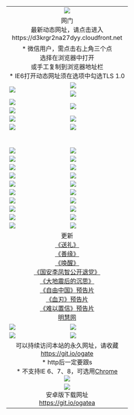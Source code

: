﻿<table>
  <tr></tr>
  <tr><td colspan=2 align=center><img src="https://cloud.githubusercontent.com/assets/11880933/13434984/f430fae2-e012-11e5-814f-c2df1e82b247.jpg" /></td></tr>
  <tr><td colspan=2 align=center>网门<br>最新动态网址，请点击进入
<br>https://d3krgr2na27dyy.cloudfront.net
    </td>
  </tr>
  <tr>
    <td colspan=2 align=center>* 微信用户，需点击右上角三个点<br>选择在浏览器中打开<br>或手工复制到浏览器地址栏
    <br>* IE6打开动态网址须在选项中勾选TLS 1.0</td>
  </tr>
  <tr>
    <td rowspan=2><a href="https://d3krgr2na27dyy.cloudfront.net/ogUP.aspx?name=11DKC.mp4&list=11DKC" target="_blank"><img src="https://d3krgr2na27dyy.cloudfront.net/Up/11DKC1.jpg" /></a></td> 
    <td><div><a href="https://d3krgr2na27dyy.cloudfront.net/ogUP.aspx?name=LRWS.mp4&list=LRWS" target="_blank"><img src="https://d3krgr2na27dyy.cloudfront.net/Up/LRWS.jpg" /></a></td>
   </tr>
  <tr>
    <td><a href="https://d3krgr2na27dyy.cloudfront.net/ogNiceVedio.aspx" target="_blank"><img src="https://d3krgr2na27dyy.cloudfront.net/Up/11TGKDY.jpg" /></a></td>
  </tr>
  <tr>
    <td><a href="https://d3krgr2na27dyy.cloudfront.net/ogUP.aspx?name=JQR.mp4&count=2" target="_blank"><img src="https://d3krgr2na27dyy.cloudfront.net/Up/JQR.jpg" /></a></td>   
    <td rowspan=2><a href="https://d3krgr2na27dyy.cloudfront.net/ogUP.aspx?name=JP.mp4&count=9" target="_blank"><img src="https://d3krgr2na27dyy.cloudfront.net/Up/JP.jpg" /></td>
  </tr>
  <tr>
    <td><a href="https://d3krgr2na27dyy.cloudfront.net/ogUP.aspx?name=WH.mp4" target="_blank"><img src="https://d3krgr2na27dyy.cloudfront.net/Up/WH.jpg" /></a></td>
  </tr>
  <tr>
    <td><a href="https://d3krgr2na27dyy.cloudfront.net/ogUP.aspx?name=SSZJ.mp4&list=SSZJ" target="_blank"><img src="https://d3krgr2na27dyy.cloudfront.net/Up/SSZJ.jpg" /></a></td>
    <td><a href="https://d3krgr2na27dyy.cloudfront.net/ogUP.aspx?name=1XQK.mp4&count=13" target="_blank"><img src="https://d3krgr2na27dyy.cloudfront.net/Up/1XQK.jpg" /></a</td>
  </tr>
  <tr>
    <td><a href="https://d3krgr2na27dyy.cloudfront.net/ogUP.aspx?name=ZY.mp4&count=2015|16" target="_blank"><img src="https://d3krgr2na27dyy.cloudfront.net/Up/ZY.jpg" /></a</td>
    <td><a href="https://d3krgr2na27dyy.cloudfront.net/ogUP.aspx?name=XTFY.mp4&count=B|2,A|24" target="_blank"><img src="https://d3krgr2na27dyy.cloudfront.net/Up/XTFY.jpg" /></a></td>
  </tr>
  <tr height="40">
  </tr>
  <tr>
    <td><a href="https://d3krgr2na27dyy.cloudfront.net/ogUP.aspx?name=4SQQ.mp4&list=4SQQ" target="_blank"><img src="https://d3krgr2na27dyy.cloudfront.net/Up/4SQQ0.jpg"/></a></td>
    <td><a href="https://d3krgr2na27dyy.cloudfront.net/ogUP.aspx?name=4SHQ.mp4&list=4SHQ" target="_blank"><img src="https://d3krgr2na27dyy.cloudfront.net/Up/4SHQ0.jpg"/></a></td>
  </tr>
  <tr>
    <td><a href="https://d3krgr2na27dyy.cloudfront.net/ogUP.aspx?name=4SZG.mp4&list=4SZG" target="_blank"><img src="https://d3krgr2na27dyy.cloudfront.net/Up/4SZG0.jpg"/></a></td>
    <td><a href="https://d3krgr2na27dyy.cloudfront.net/ogUP.aspx?name=4SDJ.mp4&list=4SDJ" target="_blank"><img src="https://d3krgr2na27dyy.cloudfront.net/Up/4SDJ0.jpg"/></a></td>
  </tr>
  <tr>
    <td><a href="https://d3krgr2na27dyy.cloudfront.net/ogUP.aspx?name=4SGX.mp4&list=4SGX" target="_blank"><img src="https://d3krgr2na27dyy.cloudfront.net/Up/4SGX0.jpg"/></a></td>
    <td><a href="https://d3krgr2na27dyy.cloudfront.net/ogUP.aspx?name=4SHD.mp4&list=4SHD" target="_blank"><img src="https://d3krgr2na27dyy.cloudfront.net/Up/4SHD0.jpg"/></a></td>
  </tr>
  <tr>
    <td><a href="https://d3krgr2na27dyy.cloudfront.net/ogUP.aspx?name=4CTX.mp4&list=4CTX" target="_blank"><img src="https://d3krgr2na27dyy.cloudfront.net/Up/4CTX0.jpg"/></a></td>
    <td><a href="https://d3krgr2na27dyy.cloudfront.net/ogUP.aspx?name=4CWZ.mp4&list=4CWZ" target="_blank"><img src="https://d3krgr2na27dyy.cloudfront.net/Up/4CWZ0.jpg"/></a></td>
  </tr>
  <tr>
    <td><a href="https://d3krgr2na27dyy.cloudfront.net/onUP.aspx?name=https://d1lqqjldbsh7xo.cloudfront.net/" target="_blank"><img src="https://d3krgr2na27dyy.cloudfront.net/Up/0DTW.jpg"/></a></td>
    <td><a href="https://d3krgr2na27dyy.cloudfront.net/onUP.aspx?name=https://d240ns8up8earz.cloudfront.net/acenter/" target="_blank"><img src="https://d3krgr2na27dyy.cloudfront.net/Up/0TDW.jpg" /></a></td>
  </tr>
  <tr>
    <td><a href="https://d3krgr2na27dyy.cloudfront.net/onUP.aspx?name=https://d4508d6vomz2p.cloudfront.net/gb/nsc413.htm" target="_blank"><img src="https://d3krgr2na27dyy.cloudfront.net/Up/0DJY.jpg" /></a></td>
    <td><a href="https://d3krgr2na27dyy.cloudfront.net/onUP.aspx?name=https://dilo7bqpjb57y.cloudfront.net/xtr/gb/prog204.html" target="_blank"><img src="https://d3krgr2na27dyy.cloudfront.net/Up/0XTR.jpg" /></a></td>
  </tr>
  <tr>
    <td><a href="https://d3krgr2na27dyy.cloudfront.net/onUP.aspx?name=https://d3aj00iefsmfgc.cloudfront.net/" target="_blank"><img src="https://d3krgr2na27dyy.cloudfront.net/Up/0MHW.jpg" /></a></td>
    <td><a href="https://d3krgr2na27dyy.cloudfront.net/onUP.aspx?name=https://d20wz7qt14x5d2.cloudfront.net/" target="_blank"><img src="https://d3krgr2na27dyy.cloudfront.net/Up/0ZJW.jpg" /></a></td>
  </tr>
  <tr>
    <td><a href="https://d3krgr2na27dyy.cloudfront.net/ogUP.aspx?name=0FG.zip" target="_blank"><img src="https://d3krgr2na27dyy.cloudfront.net/Up/0FG.jpg" /></a></td>
    <td><a href="https://d3krgr2na27dyy.cloudfront.net/ogUP.aspx?name=0FGA.apk" target="_blank"><img src="https://d3krgr2na27dyy.cloudfront.net/Up/0FGA.jpg" /></a></td>
  </tr>
  <tr>
    <td><a href="https://d3krgr2na27dyy.cloudfront.net/ogUP.aspx?name=0U.zip" target="_blank"><img src="https://d3krgr2na27dyy.cloudfront.net/Up/0U.jpg" /></a></td>
    <td><a href="https://d3krgr2na27dyy.cloudfront.net/ogUP.aspx?name=0UA.apk" target="_blank"><img src="https://d3krgr2na27dyy.cloudfront.net/Up/0UA.jpg" /></a></td>
  </tr>
  <tr>
    <td><a href="https://d3krgr2na27dyy.cloudfront.net/ogUP.aspx?name=0iPPOTV.zip" target="_blank"><img src="https://d3krgr2na27dyy.cloudfront.net/Up/0iPPOTV.jpg" /></a></td>
    <td><a href="https://d3krgr2na27dyy.cloudfront.net/ogUP.aspx?name=0iNTD.apk" target="_blank"><img src="https://d3krgr2na27dyy.cloudfront.net/Up/0iNTD.jpg" /></a></td>
  </tr>
  <tr>
    <td colspan=2 align=center>更新<br>
      <a href="https://d3krgr2na27dyy.cloudfront.net/ogUP.aspx?name=4ESL.mp4" target="_blank">《送礼》</a><br>
      <a href="https://d3krgr2na27dyy.cloudfront.net/ogUP.aspx?name=4ESY.mp4" target="_blank">《善缘》</a><br>
      <a href="https://d3krgr2na27dyy.cloudfront.net/ogUP.aspx?name=4EHX.mp4" target="_blank">《唤醒》</a><br>
      <a href="https://d3krgr2na27dyy.cloudfront.net/ogUP.aspx?name=4LFZ.mp4" target="_blank">《国安李凤智公开退党》</a><br>
      <a href="https://d3krgr2na27dyy.cloudfront.net/ogUP.aspx?name=4DDZHDCS.mp4" target="_blank">《大地震后的沉思》</a><br>
      <a href="https://d3krgr2na27dyy.cloudfront.net/ogUP.aspx?name=11ZYZG0.mp4" target="_blank">《自由中国》预告片</a><br>
      <a href="https://d3krgr2na27dyy.cloudfront.net/ogUP.aspx?name=11XR.mp4" target="_blank">《血刃》预告片</a><br>
      <a href="https://d3krgr2na27dyy.cloudfront.net/ogUP.aspx?name=11NYZX.mp4&count=2" target="_blank">《难以置信》预告片</a><br>
      <a href="https://d3krgr2na27dyy.cloudfront.net/onUP.aspx?name=https://www.minghui.org/" target="_blank">明慧网</a></td>
    </td>
  </tr>
  <tr>
    <td><a href="https://d3krgr2na27dyy.cloudfront.net/ogNice.aspx" target="_blank"><img src="https://d3krgr2na27dyy.cloudfront.net/Up/0WCYY.jpg" /></a></td>
    <td><a href="https://d3krgr2na27dyy.cloudfront.net/onCO.aspx?ob=600事物&op=增删改&args=WH1~%23类型6新闻%7c%23类型6评论&mode=" target="_blank"><img src="https://d3krgr2na27dyy.cloudfront.net/Up/0WZTT.jpg" /></a></td> 
  </tr>
  <tr>
    <td><a href="https://d3krgr2na27dyy.cloudfront.net/ogDY.aspx" target="_blank"><img src="https://d3krgr2na27dyy.cloudfront.net/Up/0FK.jpg" /></a></td>
    <td><a href="https://d3krgr2na27dyy.cloudfront.net/ogST.aspx" target="_blank"><img src="https://d3krgr2na27dyy.cloudfront.net/Up/0ST.jpg" /></a></td> 
  </tr>
  <tr>
    <td colspan=2 align=center>可以持续访问本站的永久网址，请收藏<br/><a href="https://git.io/ogate" target="_blank">https://git.io/ogate</a><br/>* http后一定要跟s<br/>* 不支持IE 6、7、8，可选用<a href="https://d3krgr2na27dyy.cloudfront.net/ogUP.aspx?name=0ChromePortable.zip">Chrome</a><br/><a href="https://d3krgr2na27dyy.cloudfront.net/Up/0WMGDL2.png" target="_blank"><img src="https://d3krgr2na27dyy.cloudfront.net/Up/0WMGD2.png"/></a></td>
  </tr>
  <tr>
    <td colspan=2 align=center><a href="https://d3krgr2na27dyy.cloudfront.net/ogUP.aspx?name=0oGate.apk" target="_blank"><img src="https://cloud.githubusercontent.com/assets/11880933/13720399/75e143ee-e842-11e5-9f0a-1421f423c80f.jpg" /></a><br>安卓版下载网址<br><a href="https://git.io/ogatea">https://git.io/ogatea</a></td>
  </tr>
  <!--tr>
    <td colspan=2 align=center>可能失效的动态网址
    </td>
  </tr-->
</table>
